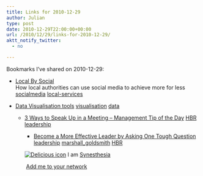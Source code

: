 ```yaml
---
title: Links for 2010-12-29
author: Julian
type: post
date: 2010-12-29T22:00:00+00:00
url: /2010/12/29/links-for-2010-12-29/
aktt_notify_twitter:
  - no

---
```

Bookmarks I&#8217;ve shared on 2010-12-29:

  * [Local By Social][1]  
    How local authorities can use social media to achieve more for less  
    [socialmedia][2] [local-services][3] 
  * [Data Visualisation tools][4] 
    [visualisation][5] [data][6] </li> 
    
      * [3 Ways to Speak Up in a Meeting &#8211; Management Tip of the Day][7] 
        [HBR][8] [leadership][9] </li> 
        
          * [Become a More Effective Leader by Asking One Tough Question][10] 
            [leadership][9] [marshall_goldsmith][11] [HBR][8] </li> </ul> 
            
            <p class="deliciouslink">
              <a href="http://del.icio.us/synesthesia" title="See all my bookmarks on del.icio.us"><img src="https://www.synesthesia.co.uk/images/deliciousicon.jpg" alt="Delicious icon" /></a>&nbsp;I am <a href="http://del.icio.us/synesthesia" title="See all my bookmarks on del.icio.us">Synesthesia</a>
            </p>
            
            <p class="deliciouslink">
              <a href="http://del.icio.us/network?add=synesthesia" title="Add me to your del.icio.us network"><img src="https://www.synesthesia.co.uk/images/add.gif" alt="" /></a>&nbsp;<a href="http://del.icio.us/network?add=synesthesia" title="Add me to your del.icio.us network">Add me to your network</a>
            </p>

 [1]: http://www.idea.gov.uk/idk/aio/17801438
 [2]: http://delicious.com/synesthesia/socialmedia
 [3]: http://delicious.com/synesthesia/local-services
 [4]: https://digitalresearchtools.pbworks.com/w/page/17801661/Data-Visualization
 [5]: http://delicious.com/synesthesia/visualisation
 [6]: http://delicious.com/synesthesia/data
 [7]: http://web.hbr.org/email/archive/managementtip.php?date=122810
 [8]: http://delicious.com/synesthesia/HBR
 [9]: http://delicious.com/synesthesia/leadership
 [10]: http://blogs.hbr.org/goldsmith/2008/09/become_a_more_effective_leader.html
 [11]: http://delicious.com/synesthesia/marshall_goldsmith